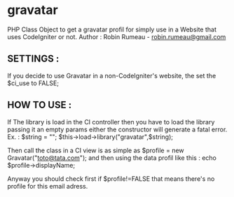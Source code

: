 gravatar
========

PHP Class Object to get a gravatar profil for simply use in a Website that uses CodeIgniter or not.
Author : Robin Rumeau - robin.rumeau@gmail.com


SETTINGS :
----------
If you decide to use Gravatar in a non-CodeIgniter's website, the set the $ci_use to FALSE;

HOW TO USE :
-----------

If The library is load in the CI controller then you have to load the library passing it an empty params either the constructor
will generate a fatal error.
Ex. :
		$string = "";
		$this->load->library("gravatar",$string);

Then call the class in a CI view is as simple as
			$profile = new Gravatar("toto@tata.com");
and then using the data profil like this :
			echo $profile->displayName;
			
Anyway you should check first if $profile!=FALSE that means there's no profile for this email adress.


